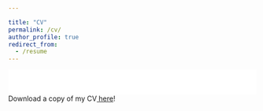 ```yaml
---

title: "CV"
permalink: /cv/
author_profile: true
redirect_from:
  - /resume
---
```

<embed src="/files/[Kirby Lam] CV 07-20-23.pdf" type="application/pdf" width="100%" height="50em" />
Download a copy of my CV<a href = "/files/[Kirby Lam] CV 07-20-23.pdf"> here</a>!
<!--layout: archive  {% include base_path %}
<object data="/uploads/media/default/0001/01/540cb75550adf33f281f29132dddd14fded85bfc.pdf" type="application/pdf" width="100%" height="500px">
      